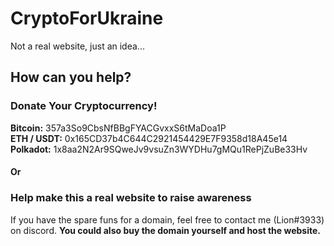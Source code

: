 # CryptoForUkraine
Not a real website, just an idea...

## How can you help?

### Donate Your Cryptocurrency!

**Bitcoin:** 357a3So9CbsNfBBgFYACGvxxS6tMaDoa1P <br>
**ETH / USDT:** 0x165CD37b4C644C2921454429E7F9358d18A45e14 <br>
**Polkadot:** 1x8aa2N2Ar9SQweJv9vsuZn3WYDHu7gMQu1RePjZuBe33Hv <br>

#### Or

### Help make this a real website to raise awareness
If you have the spare funs for a domain, feel free to contact me (Lion#3933) on discord. **You could also buy the domain yourself and host the website.**
